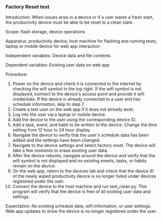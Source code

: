 ### Factory Reset test
Introduction: When issues arise in a device or if a user wants a fresh start, the productivity device must be able to be reset to a clean slate. 

Scope: flash storage, device operations

Apparatus: productivity device, host machine for flashing and running tests, laptop or mobile device for web app interaction

Independent variables: Device data and file contents 

Dependent variables: Existing user data on web app

Procedure:

1. Power on the device and check it is connected to the internet by checking the wifi symbol in the top right. If the wifi symbol is not displayed, connect to the device's access point and provide it wifi credentials. If the device is already connected to a user and has schedule information, skip to step 7.
2. Create a test user on the web app if it does not already exist. 
3. Log into the user via a laptop or mobile device. 
4. Add the device to the user using the corresponding device ID.
5. Add a task, event, and habit to be written to the device. Change the time setting from 12 hour to 24 hour display. 
6. Navigate the device to verify that the user's schedule data has been added and the settings have been changed.
7. Navigate to the device settings and select factory reset. The device will take a few moments to erase existing user data.
8. After the device reboots, navigate around the device and verify that the wifi symbol is not displayed and no existing events, tasks, or habits remain on the device.
9. On the web app, return to the devices tab and check that the device ID of the newly wiped productivity device is no longer listed under devices registered under the user.
9. Connect the device to the host machine and run test_clean.py. This program will verify that the device is free of all existing user data and settings.

Expectation: No existing schedule data, wifi information, or user settings. Web app updates to show the device is no longer registered under the user.
